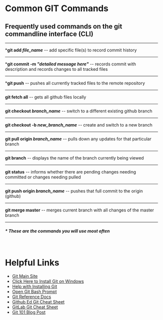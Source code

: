 # Common GIT Commands 

## Frequently used commands on the git commandline interface (CLI)


***
***git add *file_name*** -- add specific file(s) to record commit history 
***
***git commit -m *"detailed message here"*** -- records commit with description and records changes to all tracked files
***
***git push** -- pushes all currently tracked files to the remote repository
***
**git fetch all**  -- gets all github files locally
***
**git checkout *branch_name*** -- switch to a different existing github branch
***
**git checkout -b *new_branch_name*** -- create and switch to a new branch
***
**git pull origin *branch_name*** -- pulls down any updates for that particular branch
***
**git branch** -- displays the name of the branch currently being viewed
***
**git status** -- informs whether there are pending changes needing committed or changes needing pulled
***
**git push origin *branch_name*** -- pushes that full commit to the origin (github)
***
**git merge master** -- merges current branch with all changes of the master branch
***

##### * These are the commands you will use most often
<br>

# Helpful Links

- [Git Main Site](https://git-scm.com/)
- [Click Here to Install Git on Windows](https://git-scm.com/download/win)
- [Help with Installing Git](https://git-scm.com/book/en/v2/Getting-Started-Installing-Git)
- [Open Git Bash Prompt](https://www.educative.io/edpresso/how-to-install-git-bash-in-windows)
- [Git Reference Docs](https://git-scm.com/docs)
- [Github Ed Git Cheat Sheet](https://education.github.com/git-cheat-sheet-education.pdf)
- [GitLab Git Cheat Sheet](https://about.gitlab.com/images/press/git-cheat-sheet.pdf)
- [Git 101 Blog Post](https://codeburst.io/git-101-git-workflow-to-get-you-started-pushing-code-a66c91108a92)